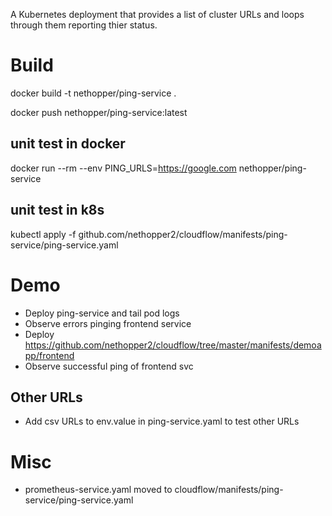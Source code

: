 A Kubernetes deployment that provides a list of cluster URLs and loops through them reporting thier status.

# Build
docker build -t nethopper/ping-service .

docker push nethopper/ping-service:latest

## unit test in docker
docker run --rm --env PING_URLS=https://google.com nethopper/ping-service

## unit test in k8s
kubectl apply -f github.com/nethopper2/cloudflow/manifests/ping-service/ping-service.yaml

# Demo
  - Deploy ping-service and tail pod logs
  - Observe errors pinging frontend service
  - Deploy https://github.com/nethopper2/cloudflow/tree/master/manifests/demoapp/frontend
  - Observe successful ping of frontend svc

## Other URLs
  - Add csv URLs to env.value in ping-service.yaml to test other URLs

# Misc
  - prometheus-service.yaml moved to cloudflow/manifests/ping-service/ping-service.yaml

